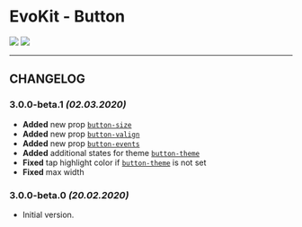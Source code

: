[README]: /packages/evokit-button/README.md

[button-size]: /packages/evokit-button/?id=button-size
[button-theme]: /packages/evokit-button/?id=button-theme
[button-valign]: /packages/evokit-button/?id=button-valign
[button-events]: /packages/evokit-button/?id=button-events

# EvoKit - Button

[![](https://img.shields.io/npm/v/evokit-button.svg)](https://www.npmjs.com/package/evokit-button)
[![](https://img.shields.io/badge/page-README-42b983)][README]

---

## CHANGELOG

### 3.0.0-beta.1 *(02.03.2020)*

- **Added** new prop [`button-size`][button-size]
- **Added** new prop [`button-valign`][button-valign]
- **Added** new prop [`button-events`][button-events]
- **Added** additional states for theme [`button-theme`][button-theme]
- **Fixed** tap highlight color if [`button-theme`][button-theme] is not set
- **Fixed** max width

### 3.0.0-beta.0 *(20.02.2020)*

- Initial version.
